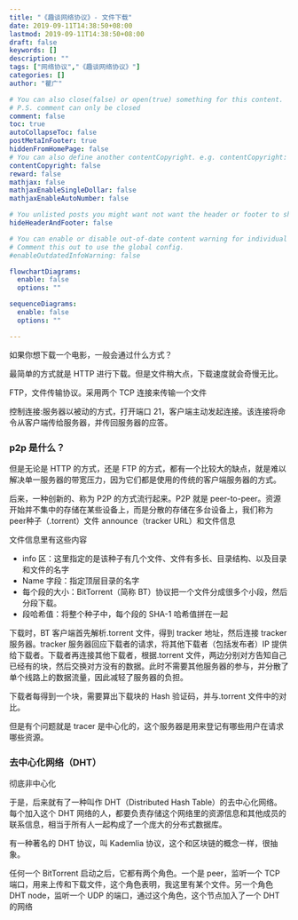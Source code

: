 ```yaml
---
title: "《趣谈网络协议》- 文件下载"
date: 2019-09-11T14:38:50+08:00
lastmod: 2019-09-11T14:38:50+08:00
draft: false
keywords: []
description: ""
tags: ["网络协议","《趣谈网络协议》"]
categories: []
author: "瞿广"

# You can also close(false) or open(true) something for this content.
# P.S. comment can only be closed
comment: false
toc: true
autoCollapseToc: false
postMetaInFooter: true
hiddenFromHomePage: false
# You can also define another contentCopyright. e.g. contentCopyright: "This is another copyright."
contentCopyright: false
reward: false
mathjax: false
mathjaxEnableSingleDollar: false
mathjaxEnableAutoNumber: false

# You unlisted posts you might want not want the header or footer to show
hideHeaderAndFooter: false

# You can enable or disable out-of-date content warning for individual post.
# Comment this out to use the global config.
#enableOutdatedInfoWarning: false

flowchartDiagrams:
  enable: false
  options: ""

sequenceDiagrams: 
  enable: false
  options: ""

---
```


 
 如果你想下载一个电影，一般会通过什么方式？

<!--more-->

最简单的方式就是 HTTP 进行下载。但是文件稍大点，下载速度就会奇慢无比。

FTP，文件传输协议。采用两个 TCP 连接来传输一个文件

控制连接:服务器以被动的方式，打开端口 21，客户端主动发起连接。该连接将命令从客户端传给服务器，并传回服务器的应答。

### p2p 是什么？

但是无论是 HTTP 的方式，还是 FTP 的方式，都有一个比较大的缺点，就是难以解决单一服务器的带宽压力，因为它们都是使用的传统的客户端服务器的方式。

后来，一种创新的、称为 P2P 的方式流行起来。P2P 就是 peer-to-peer。资源开始并不集中的存储在某些设备上，而是分散的存储在多台设备上，我们称为 peer种子（.torrent）文件
announce（tracker URL）和文件信息

文件信息里有这些内容
- info 区：这里指定的是该种子有几个文件、文件有多长、目录结构、以及目录和文件的名字
- Name 字段：指定顶层目录的名字
- 每个段的大小：BitTorrent（简称 BT）协议把一个文件分成很多个小段，然后分段下载。
- 段哈希值：将整个种子中，每个段的 SHA-1 哈希值拼在一起

下载时，BT 客户端首先解析.torrent 文件，得到 tracker 地址，然后连接 tracker 服务器。tracker 服务器回应下载者的请求，将其他下载者（包括发布者）IP 提供给下载者。下载者再连接其他下载者，根据.torrent 文件，两边分别对方告知自己已经有的块，然后交换对方没有的数据。此时不需要其他服务器的参与，并分散了单个线路上的数据流量，因此减轻了服务器的负担。

下载者每得到一个块，需要算出下载块的 Hash 验证码，并与.torrent 文件中的对比。

但是有个问题就是 tracer 是中心化的，这个服务器是用来登记有哪些用户在请求哪些资源。

### 去中心化网络（DHT）

彻底非中心化

于是，后来就有了一种叫作 DHT（Distributed Hash Table）的去中心化网络。每个加入这个 DHT 网络的人，都要负责存储这个网络里的资源信息和其他成员的联系信息，相当于所有人一起构成了一个庞大的分布式数据库。

有一种著名的 DHT 协议，叫 Kademlia 协议，这个和区块链的概念一样，很抽象。

任何一个 BitTorrent 启动之后，它都有两个角色。一个是 peer，监听一个 TCP 端口，用来上传和下载文件，这个角色表明，我这里有某个文件。另一个角色 DHT node，监听一个 UDP 的端口，通过这个角色，这个节点加入了一个 DHT 的网络